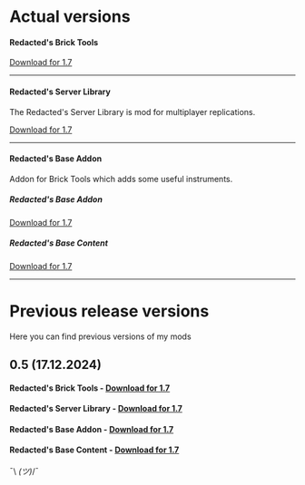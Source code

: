 # Actual versions



#### Redacted's Brick Tools <Badge type="tip" text="0.6" />
    
[Download for 1.7](https://drive.google.com/file/d/1xszO72cgQWV9MJXCWkn0TjlonreWkDwm/view?usp=drive_link)

---

#### Redacted's Server Library <Badge type="tip" text="0.6" />

The Redacted's Server Library is mod for multiplayer replications.

[Download for 1.7](https://drive.google.com/file/d/1CoLy3_bbvci6k--5Aol-_zH64cLFtoch/view?usp=drive_link)

---

#### Redacted's Base Addon

Addon for Brick Tools which adds some useful instruments. 

##### Redacted's Base Addon <Badge type="tip" text="0.6" /> <Badge type="warning" text="Boosty" />

[Download for 1.7](https://boosty.to/redactedxd/posts/3f06dd84-a545-49cf-810f-147ee43e6b3d?share=post_link)
    
##### Redacted's Base Content <Badge type="tip" text="0.6" />

[Download for 1.7](https://drive.google.com/file/d/1wAPNUxgaOHTjeoMPWnEeAzDCzHX-ryoU/view?usp=drive_link)


---
# Previous release versions
Here you can find previous versions of my mods

## 0.5 (17.12.2024)

#### <Badge type="tip" text="0.5" /> Redacted's Brick Tools - [Download for 1.7](https://drive.google.com/drive/folders/1HLJjjHcR0TXtVSp2kKBBy8FEZOWlQcta?usp=drive_link)

#### <Badge type="tip" text="0.5" /> Redacted's Server Library - [Download for 1.7](https://drive.google.com/drive/folders/1vbSkHUDhdVrLQUuI6ctIlLREMArWztEH?usp=drive_link)

#### <Badge type="tip" text="0.5.0.1" /> <Badge type="warning" text="Boosty" /> Redacted's Base Addon - [Download for 1.7](https://boosty.to/redactedxd/posts/aacf6616-e907-438a-9d22-00a39c58dfb1?share=post_link)
    
#### <Badge type="tip" text="0.5.0.1" /> Redacted's Base Content - [Download for 1.7](https://drive.google.com/drive/folders/1O-VAzUfuGKfxHT1uXPrQ7BunBZEIsSOO?usp=drive_link)

¯\ _(ツ)_/¯
